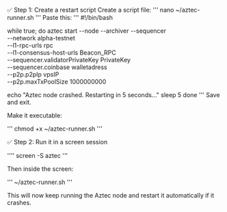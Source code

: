 ✅ Step 1: Create a restart script
Create a script file:
'''
nano ~/aztec-runner.sh
'''
Paste this:
'''
#!/bin/bash

while true; do
  aztec start --node --archiver --sequencer \
    --network alpha-testnet \
    --l1-rpc-urls rpc \
    --l1-consensus-host-urls Beacon_RPC \
    --sequencer.validatorPrivateKey PrivateKey \
    --sequencer.coinbase walletadress \
    --p2p.p2pIp vpsIP \
    --p2p.maxTxPoolSize 1000000000

  echo "Aztec node crashed. Restarting in 5 seconds..."
  sleep 5
done
'''
Save and exit.

Make it executable:

'''
chmod +x ~/aztec-runner.sh
'''

✅ Step 2: Run it in a screen session

''''
screen -S aztec
'''

Then inside the screen:

'''
~/aztec-runner.sh
'''

This will now keep running the Aztec node and restart it automatically if it crashes.
